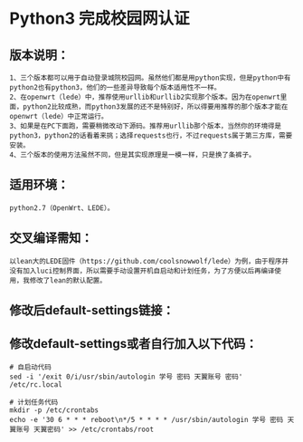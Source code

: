Python3 完成校园网认证
=====================

版本说明：<br>
---------------------
    1、三个版本都可以用于自动登录城院校园网。虽然他们都是用python实现，但是python中有python2也有python3，他们的一些差异导致每个版本适用性不一样。
    2、在openwrt（lede）中，推荐使用urllib和urllib2实现那个版本。因为在openwrt里面，python2比较成熟，而python3发展的还不是特别好，所以得要用推荐的那个版本才能在openwrt（lede）中正常运行。
    3、如果是在PC下面跑，需要稍微改动下源码。推荐用urllib那个版本，当然你的环境得是python3，python2的话看着来挑；选择requests也行，不过requests属于第三方库，需要安装。
    4、三个版本的使用方法虽然不同，但是其实现原理是一模一样，只是换了条裤子。

适用环境：<br>
---------------------
    python2.7（OpenWrt、LEDE）。
交叉编译需知：<br>
--------------------
    以lean大的LEDE固件（https://github.com/coolsnowwolf/lede）为例，由于程序并没有加入luci控制界面，所以需要手动设置开机自启动和计划任务，为了方便以后再编译使用，我修改了lean的默认配置。
修改后default-settings链接：<br>
--------------------
修改default-settings或者自行加入以下代码：<br>
--------------------
    # 自启动代码
    sed -i '/exit 0/i/usr/sbin/autologin 学号 密码 天翼账号 密码' /etc/rc.local

    # 计划任务代码
    mkdir -p /etc/crontabs
    echo -e '30 6 * * * reboot\n*/5 * * * * /usr/sbin/autologin 学号 密码 天翼账号 天翼密码' >> /etc/crontabs/root
